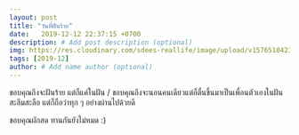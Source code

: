 ```yaml
---
layout: post
title: "วันที่ฝันร้าย"
date:   2019-12-12 22:37:15 +0700
description: # Add post description (optional)
img: https://res.cloudinary.com/sdees-reallife/image/upload/v1576510423/IMG_9899.jpg # Add image post (optional)
tags: [2019-12]
author: # Add name author (optional)
---
```

ขอบคุณถึงจะฝันร้าย แต่ก็แค่ในฝัน / ขอบคุณถึงจะนอนคนเดียวแต่ก็ตื่นขึ้นมาเป็นเพื่อนตัวเองในฝันสะลึมสะลือ แต่ก็ถือว่าทุก ๆ อย่างผ่านไปด้วยดี

<i class="fa fa-child" style="color:plum"></i>

ขอบคุณผักสด ทานกันยังไม่หมด :)
